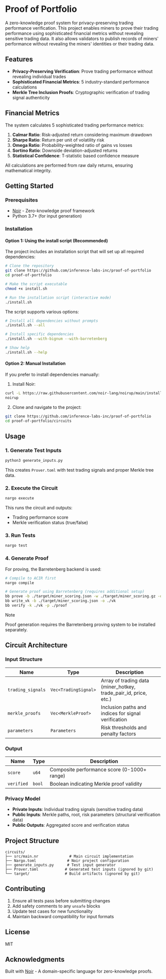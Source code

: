 # Proof of Portfolio

A zero-knowledge proof system for privacy-preserving trading performance verification. This project enables miners to prove their trading performance using sophisticated financial metrics without revealing sensitive trading data. It also allows validators to publish records of miners' performance without revealing the miners' identities or their trading data.

## Features

- **Privacy-Preserving Verification**: Prove trading performance without revealing individual trades
- **Sophisticated Financial Metrics**: 5 industry-standard performance calculations
- **Merkle Tree Inclusion Proofs**: Cryptographic verification of trading signal authenticity

## Financial Metrics

The system calculates 5 sophisticated trading performance metrics:

1. **Calmar Ratio**: Risk-adjusted return considering maximum drawdown
2. **Sharpe Ratio**: Return per unit of volatility risk
3. **Omega Ratio**: Probability-weighted ratio of gains vs losses
4. **Sortino Ratio**: Downside deviation-adjusted returns
5. **Statistical Confidence**: T-statistic based confidence measure

All calculations are performed from raw daily returns, ensuring mathematical integrity.

## Getting Started

### Prerequisites

- [Noir](https://noir-lang.org/) - Zero-knowledge proof framework
- Python 3.7+ (for input generation)

### Installation

#### Option 1: Using the install script (Recommended)

The project includes an installation script that will set up all required dependencies:

```bash
# Clone the repository
git clone https://github.com/inference-labs-inc/proof-of-portfolio
cd proof-of-portfolio

# Make the script executable
chmod +x install.sh

# Run the installation script (interactive mode)
./install.sh
```

The script supports various options:

```bash
# Install all dependencies without prompts
./install.sh --all

# Install specific dependencies
./install.sh --with-bignum --with-barretenberg

# Show help
./install.sh --help
```

#### Option 2: Manual Installation

If you prefer to install dependencies manually:

1. Install Noir:

```bash
curl -L https://raw.githubusercontent.com/noir-lang/noirup/main/install | bash
noirup
```

2. Clone and navigate to the project:

```bash
git clone https://github.com/inference-labs-inc/proof-of-portfolio
cd proof-of-portfolio/circuits
```

## Usage

### 1. Generate Test Inputs

```bash
python3 generate_inputs.py
```

This creates `Prover.toml` with test trading signals and proper Merkle tree data.

### 2. Execute the Circuit

```bash
nargo execute
```

This runs the circuit and outputs:

- Trading performance score
- Merkle verification status (true/false)

### 3. Run Tests

```bash
nargo test
```

### 4. Generate Proof

For proving, the Barretenberg backend is used:

```bash
# Compile to ACIR first
nargo compile

# Generate proof using Barretenberg (requires additional setup)
bb prove -b ./target/miner_scoring.json -w ./target/miner_scoring.gz -o ./proof
bb write_vk -b ./target/miner_scoring.json -o ./vk
bb verify -k ./vk -p ./proof
```

> [!NOTE]
> Proof generation requires the Barretenberg proving system to be installed separately.

## Circuit Architecture

### Input Structure

| Name              | Type                 | Description                                                      |
| ----------------- | -------------------- | ---------------------------------------------------------------- |
| `trading_signals` | `Vec<TradingSignal>` | Array of trading data (miner_hotkey, trade_pair_id, price, etc.) |
| `merkle_proofs`   | `Vec<MerkleProof>`   | Inclusion paths and indices for signal verification              |
| `parameters`      | `Parameters`         | Risk thresholds and penalty factors                              |

### Output

| Name       | Type   | Description                                 |
| ---------- | ------ | ------------------------------------------- |
| `score`    | `u64`  | Composite performance score (0-1000+ range) |
| `verified` | `bool` | Boolean indicating Merkle proof validity    |

### Privacy Model

- **Private Inputs**: Individual trading signals (sensitive trading data)
- **Public Inputs**: Merkle paths, root, risk parameters (structural verification data)
- **Public Outputs**: Aggregated score and verification status

## Project Structure

```
circuits/
├── src/main.nr              # Main circuit implementation
├── Nargo.toml              # Noir project configuration
├── generate_inputs.py      # Test input generator
├── Prover.toml            # Generated test inputs (ignored by git)
└── target/                # Build artifacts (ignored by git)
```

## Contributing

1. Ensure all tests pass before submitting changes
2. Add safety comments to any `unsafe` blocks
3. Update test cases for new functionality
4. Maintain backward compatibility for input formats

## License

MIT

## Acknowledgments

Built with [Noir](https://noir-lang.org/) - A domain-specific language for zero-knowledge proofs.
